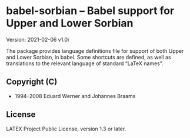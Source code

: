 # babel-sorbian – Babel support for Upper and Lower Sorbian

Version: 2021-02-06 v1.0i 

The package provides language definitions file for support of 
both Upper and Lower Sorbian, in babel. 
Some shortcuts are defined, as well as translations to the relevant 
language of standard “LaTeX names”.

## Copyright (C)
* 1994–2008 Eduard Werner and Johannes Braams

## License
LATEX Project Public License, version 1.3 or later.


